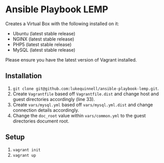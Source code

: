 Ansible Playbook LEMP
=====================

Creates a Virtual Box with the following installed on it:
 - Ubuntu (latest stable release)
 - NGINX (latest stable release)
 - PHP5 (latest stable release)
 - MySQL (latest stable release)

Please ensure you have the latest version of Vagrant installed.

Installation
------------

1. `git clone git@github.com:lukequinnell/ansible-playbook-lemp.git`.
2. Create `Vagrantfile` based off `Vagrantfile.dist` and change host and guest directories accordingly (line 33).
3. Create `vars/mysql.yml` based off `vars/mysql.yml.dist` and change connection details accordingly.
4. Change the `doc_root` value within `vars/common.yml` to the guest directories document root.

Setup
-----

1. `vagrant init`
2. `vagrant up`
